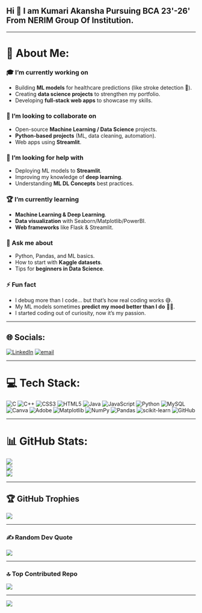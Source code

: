 ## Hi 👋 I am Kumari Akansha Pursuing BCA 23'-26' From NERIM Group Of Institution.

---

# 💫 About Me:

### 🎓 I’m currently working on

* Building **ML models** for healthcare predictions (like stroke detection 🧠).
* Creating **data science projects** to strengthen my portfolio.
* Developing **full-stack web apps** to showcase my skills.

### 🤝 I’m looking to collaborate on

* Open-source **Machine Learning / Data Science** projects.
* **Python-based projects** (ML, data cleaning, automation).
* Web apps using **Streamlit**.

### 👐 I’m looking for help with

* Deploying ML models to **Streamlit**.
* Improving my knowledge of **deep learning**.
* Understanding **ML DL Concepts** best practices.

### 🏆 I’m currently learning

* **Machine Learning & Deep Learning**.
* **Data visualization** with Seaborn/Matplotlib/PowerBI.
* **Web frameworks** like Flask & Streamlit.

### 💬 Ask me about

* Python, Pandas, and ML basics.
* How to start with **Kaggle datasets**.
* Tips for **beginners in Data Science**.

### ⚡ Fun fact

* I debug more than I code… but that’s how real coding works 😅.
* My ML models sometimes **predict my mood better than I do** 🤖✨.
* I started coding out of curiosity, now it’s my passion.

---

## 🌐 Socials:
[![LinkedIn](https://img.shields.io/badge/LinkedIn-%230077B5.svg?logo=linkedin&logoColor=white)](https://www.linkedin.com/in/kumari-akanksha-11ab02350) [![email](https://img.shields.io/badge/Email-D14836?logo=gmail&logoColor=white)](mailto:akanksha300105@gmail.com)

---

# 💻 Tech Stack:
![C](https://img.shields.io/badge/c-%2300599C.svg?style=for-the-badge&logo=c&logoColor=white) ![C++](https://img.shields.io/badge/c++-%2300599C.svg?style=for-the-badge&logo=c%2B%2B&logoColor=white) ![CSS3](https://img.shields.io/badge/css3-%231572B6.svg?style=for-the-badge&logo=css3&logoColor=white) ![HTML5](https://img.shields.io/badge/html5-%23E34F26.svg?style=for-the-badge&logo=html5&logoColor=white) ![Java](https://img.shields.io/badge/java-%23ED8B00.svg?style=for-the-badge&logo=openjdk&logoColor=white) ![JavaScript](https://img.shields.io/badge/javascript-%23323330.svg?style=for-the-badge&logo=javascript&logoColor=%23F7DF1E) ![Python](https://img.shields.io/badge/python-3670A0?style=for-the-badge&logo=python&logoColor=ffdd54) ![MySQL](https://img.shields.io/badge/mysql-4479A1.svg?style=for-the-badge&logo=mysql&logoColor=white) ![Canva](https://img.shields.io/badge/Canva-%2300C4CC.svg?style=for-the-badge&logo=Canva&logoColor=white) ![Adobe](https://img.shields.io/badge/adobe-%23FF0000.svg?style=for-the-badge&logo=adobe&logoColor=white) ![Matplotlib](https://img.shields.io/badge/Matplotlib-%23ffffff.svg?style=for-the-badge&logo=Matplotlib&logoColor=black) ![NumPy](https://img.shields.io/badge/numpy-%23013243.svg?style=for-the-badge&logo=numpy&logoColor=white) ![Pandas](https://img.shields.io/badge/pandas-%23150458.svg?style=for-the-badge&logo=pandas&logoColor=white) ![scikit-learn](https://img.shields.io/badge/scikit--learn-%23F7931E.svg?style=for-the-badge&logo=scikit-learn&logoColor=white) ![GitHub](https://img.shields.io/badge/github-%23121011.svg?style=for-the-badge&logo=github&logoColor=white)

---

# 📊 GitHub Stats:
![](https://github-readme-stats.vercel.app/api?username=akansha300105&theme=aura&hide_border=false&include_all_commits=true&count_private=true)<br/>
![](https://nirzak-streak-stats.vercel.app/?user=akansha300105&theme=aura&hide_border=false)<br/>
![](https://github-readme-stats.vercel.app/api/top-langs/?username=akansha300105&theme=aura&hide_border=false&include_all_commits=true&count_private=true&layout=compact)

---

## 🏆 GitHub Trophies
![](https://github-profile-trophy.vercel.app/?username=akansha300105&theme=radical&no-frame=false&no-bg=false&margin-w=4)

---

### ✍️ Random Dev Quote
![](https://quotes-github-readme.vercel.app/api?type=horizontal&theme=radical)

---

### 🔝 Top Contributed Repo
![](https://github-contributor-stats.vercel.app/api?username=akansha300105&limit=5&theme=dark&combine_all_yearly_contributions=true)

---
[![](https://visitcount.itsvg.in/api?id=akansha300105&icon=5&color=0)](https://visitcount.itsvg.in)
